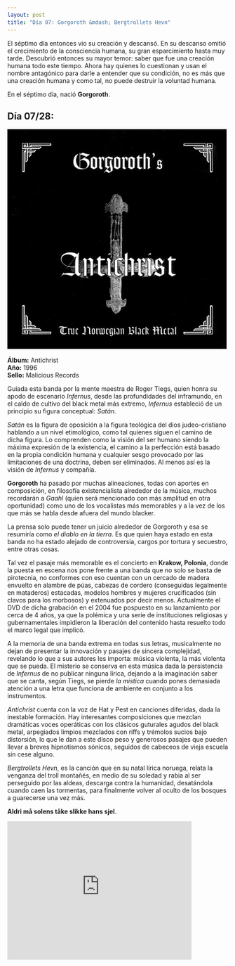 ```yaml
---
layout: post
title: "Día 07: Gorgoroth &mdash; Bergtrollets Hevn"
---
```


El séptimo día entonces vio su creación y descansó. En su descanso omitió el crecimiento de la consciencia humana, su gran esparcimiento hasta muy tarde. Descubrió entonces su mayor temor: saber que fue una creación humana todo este tiempo. Ahora hay quienes lo cuestionan y usan el nombre antagónico para darle a entender que su condición, no es más que una creación humana y como tal, no puede destruir la voluntad humana.

En el séptimo día, nació **Gorgoroth**.

<!-- more -->

## Día 07/28:

![Portada del Álbum](/images/gorgoroth-antichrist.jpg)

**Álbum:** Antichrist  
**Año:** 1996  
**Sello:** Malicious Records  

Guiada esta banda por la mente maestra de Roger Tiegs, quien honra su apodo de escenario *Infernus*, desde las profundidades del inframundo, en el caldo de cultivo del black metal más extremo, *Infernus* estableció de un principio su figura conceptual: *Satán*.

*Satán* es la figura de oposición a la figura teológica del dios judeo-cristiano hablando a un nivel etimológico, como tal quienes siguen el camino de dicha figura. Lo comprenden como la visión del ser humano siendo la máxima expresión de la existencia, el camino a la perfección está basado en la propia condición humana y cualquier sesgo provocado por las limitaciones de una doctrina, deben ser eliminados. Al menos así es la visión de *Infernus* y compañía.

**Gorgoroth** ha pasado por muchas alineaciones, todas con aportes en composición, en filosofía existencialista alrededor de la música, muchos recordarán a *Gaahl* (quien será mencionado con más amplitud en otra oportunidad) como uno de los vocalistas más memorables y a la vez de los que más se habla desde afuera del mundo blacker.

La prensa solo puede tener un juicio alrededor de Gorgoroth y esa se resumiría como *el diablo en la tierra*. Es que quien haya estado en esta banda no ha estado alejado de controversia, cargos por tortura y secuestro, entre otras cosas.

Tal vez el pasaje más memorable es el concierto en **Krakow, Polonia**, donde la puesta en escena nos pone frente a una banda que no solo se basta de pirotecnia, no conformes con eso cuentan con un cercado de madera envuelto en alambre de púas, cabezas de cordero (conseguidas legalmente en mataderos) estacadas, modelos hombres y mujeres crucificados (sin clavos para los morbosos) y extenuados por decir menos. Actualmente el DVD de dicha grabación en el 2004 fue pospuesto en su lanzamiento por cerca de 4 años, ya que la polémica y una serie de instituciones religiosas y gubernamentales impidieron la liberación del contenido hasta resuelto todo el marco legal que implicó.

A la memoria de una banda extrema en todas sus letras, musicalmente no dejan de presentar la innovación y pasajes de sincera complejidad, revelando lo que a sus autores les importa: música violenta, la más violenta que se pueda. El misterio se conserva en esta música dada la persistencia de *Infernus* de no publicar ninguna lírica, dejando a la imaginación saber que se canta, según Tiegs, se pierde *la mística* cuando pones demasiada atención a una letra que funciona de ambiente en conjunto a los instrumentos.

*Antichrist* cuenta con la voz de Hat y Pest en canciones diferidas, dada la inestable formación. Hay interesantes composiciones que mezclan dramáticas voces operáticas con los clásicos guturales agudos del black metal, arpegiados limpios mezclados con riffs y trémolos sucios bajo distorsión, lo que le dan a este disco peso y generosos pasajes que pueden llevar a breves hipnotismos sónicos, seguidos de cabeceos de vieja escuela sin cese alguno.

*Bergtrollets Hevn*, es la canción que en su natal lírica noruega, relata la venganza del troll montañés, en medio de su soledad y rabia al ser perseguido por las aldeas, descarga contra la humanidad, desatándola cuando caen las tormentas, para finalmente volver al oculto de los bosques a guarecerse una vez más.

**Aldri må solens tåke slikke hans sjel**.

<iframe width="420" height="315" src="https://www.youtube.com/embed/FMMA2_qVJtM" frameborder="0" allowfullscreen></iframe>